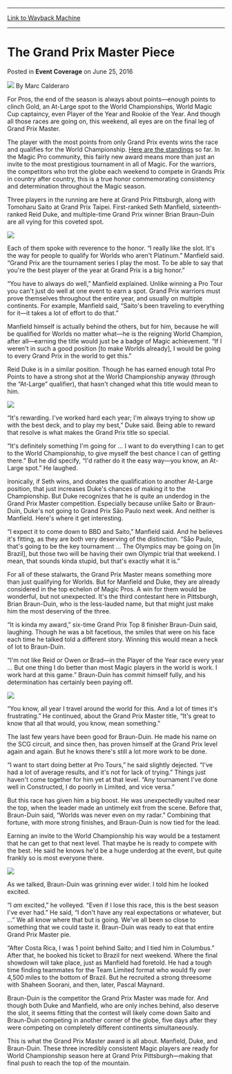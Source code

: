 
---
[Link to Wayback Machine](https://web.archive.org/web/20160628011211/http://magic.wizards.com/en/events/coverage/gppit16/the-grand-prix-master-piece-2016-06-25)

[_metadata_:author]:- "Marc Calderaro"
[_metadata_:description]:- "For Pros, the end of the season is always about points—enough points to clinch Gold, an At-Large spot to the World Championships, World Magic Cup captaincy, even Player of the Year and Rookie of the Year. And though all those races are going on, this weekend, all eyes are on the final leg of Grand Prix Master."
[_metadata_:generator]:- "Drupal 7 (http://drupal.org)"
[_metadata_:node]:- "1031891"
[_metadata_:publish_date]:- "2016-06-25"
[_metadata_:source]:- "div-main-content"
[_metadata_:title]:- "The Grand Prix Master Piece"
[_metadata_:wayback_capture_timestamp]:- "2016-06-28 01:12:11"
[_metadata_:wayback_raw_url]:- "https://web.archive.org/web/20160628011211id_/http://magic.wizards.com/en/events/coverage/gppit16/the-grand-prix-master-piece-2016-06-25"
[_metadata_:wayback_url]:- "http://magic.wizards.com/en/events/coverage/gppit16/the-grand-prix-master-piece-2016-06-25"
---


The Grand Prix Master Piece
===========================



 Posted in **Event Coverage**
 on June 25, 2016 






![](https://media.magic.wizards.com/styles/auth_small/public/images/person/calderaro.jpg)
By Marc Calderaro











For Pros, the end of the season is always about points—enough points to clinch Gold, an At-Large spot to the World Championships, World Magic Cup captaincy, even Player of the Year and Rookie of the Year. And though all those races are going on, this weekend, all eyes are on the final leg of Grand Prix Master.


The player with the most points from only Grand Prix events wins the race and qualifies for the World Championship. [Here are the standings](http://magic.wizards.com/en/events/coverage/top-players/statistics/2015-16-grand-prix-master) so far. In the Magic Pro community, this fairly new award means more than just an invite to the most prestigious tournament in all of Magic. For the warriors, the competitors who trot the globe each weekend to compete in Grands Prix in country after country, this is a true honor commemorating consistency and determination throughout the Magic season.


Three players in the running are here at Grand Prix Pittsburgh, along with Tomoharu Saito at Grand Prix Taipei. First-ranked Seth Manfield, sixteenth-ranked Reid Duke, and multiple-time Grand Prix winner Brian Braun-Duin are all vying for this coveted spot.


![](https://media.wizards.com/2016/events/gppit16/pitt_(16)-Reid-Duke,-Brian-Braun-Duin,-(1)-Seth-Manfield.jpg)


Each of them spoke with reverence to the honor. “I really like the slot. It's the way for people to qualify for Worlds who aren't Platinum.” Manfield said. “Grand Prix are the tournament series I play the most. To be able to say that you're the best player of the year at Grand Prix is a big honor.”


“You have to always do well,” Manfield explained. Unlike winning a Pro Tour you can't just do well at one event to earn a spot. Grand Prix warriors must prove themselves throughout the entire year, and usually on multiple continents. For example, Manfield said, “Saito's been traveling to everything for it—it takes a lot of effort to do that.”


Manfield himself is actually behind the others, but for him, because he will be qualified for Worlds no matter what—he is the reigning World Champion, after all—earning the title would just be a badge of Magic achievement. “If I weren't in such a good position [to make Worlds already], I would be going to every Grand Prix in the world to get this.”


Reid Duke is in a similar position. Though he has earned enough total Pro Points to have a strong shot at the World Championship anyway (through the “At-Large” qualifier), that hasn't changed what this title would mean to him.


![](https://media.wizards.com/2016/events/gppit16/pitt_GP-Master---Reid.jpg)


“It's rewarding. I've worked hard each year; I'm always trying to show up with the best deck, and to play my best,” Duke said. Being able to reward that resolve is what makes the Grand Prix title so special.  
  

“It's definitely something I'm going for ... I want to do everything I can to get to the World Championship, to give myself the best chance I can of getting there.” But he did specify, “I'd rather do it the easy way—you know, an At-Large spot.” He laughed.


Ironically, if Seth wins, and donates the qualification to another At-Large position, that just increases Duke's chances of making it to the Championship. But Duke recognizes that he is quite an underdog in the Grand Prix Master competition. Especially because unlike Saito or Braun-Duin, Duke's not going to Grand Prix São Paulo next week. And neither is Manfield. Here's where it get interesting.


“I expect it to come down to BBD and Saito,” Manfield said. And he believes it's fitting, as they are both very deserving of the distinction. “Såo Paulo, that's going to be the key tournament ... The Olympics may be going on [in Brazil], but those two will be having their own Olympic trial that weekend. I mean, that sounds kinda stupid, but that's exactly what it is.”


For all of these stalwarts, the Grand Prix Master means something more than just qualifying for Worlds. But for Manfield and Duke, they are already considered in the top echelon of Magic Pros. A win for them would be wonderful, but not unexpected. It's the third contestant here in Pittsburgh, Brian Braun-Duin, who is the less-lauded name, but that might just make him the most deserving of the three.


“It is kinda my award,” six-time Grand Prix Top 8 finisher Braun-Duin said, laughing. Though he was a bit facetious, the smiles that were on his face each time he talked told a different story. Winning this would mean a heck of lot to Braun-Duin.


“I'm not like Reid or Owen or Brad—in the Player of the Year race every year ... But one thing I do better than most Magic players in the world is work. I work hard at this game.” Braun-Duin has commit himself fully, and his determination has certainly been paying off.


![](https://media.wizards.com/2016/events/gppit16/pitt_GP-Master---BBD.jpg)


“You know, all year I travel around the world for this. And a lot of times it's frustrating.” He continued, about the Grand Prix Master title, “It's great to know that all that would, you know, mean something.”


The last few years have been good for Braun-Duin. He made his name on the SCG circuit, and since then, has proven himself at the Grand Prix level again and again. But he knows there's still a lot more work to be done.


“I want to start doing better at Pro Tours,” he said slightly dejected. “I've had a lot of average results, and it's not for lack of trying.” Things just haven't come together for him yet at that level. “Any tournament I've done well in Constructed, I do poorly in Limited, and vice versa.”


But this race has given him a big boost. He was unexpectedly vaulted near the top, when the leader made an untimely exit from the scene. Before that, Braun-Duin said, “Worlds was never even on my radar.” Combining that fortune, with more strong finishes, and Braun-Duin is now tied for the lead.


Earning an invite to the World Championship his way would be a testament that he can get to that next level. That maybe he is ready to compete with the best. He said he knows he'd be a huge underdog at the event, but quite frankly so is most everyone there.


![](https://media.wizards.com/2016/events/gppit16/pitt_GP-Master---Seth.jpg)


As we talked, Braun-Duin was grinning ever wider. I told him he looked excited.


“I *am* excited,” he volleyed. “Even if I lose this race, this is the best season I've ever had.” He said, “I don't have any real expectations or whatever, but ...” We all know where that but is going. We've all been so close to something that we could taste it. Braun-Duin was ready to eat that entire Grand Prix Master pie.


“After Costa Rica, I was 1 point behind Saito; and I tied him in Columbus.” After that, he booked his ticket to Brazil for next weekend. Where the final showdown will take place, just as Manfield had foretold. He had a tough time finding teammates for the Team Limited format who would fly over 4,500 miles to the bottom of Brazil. But he recruited a strong threesome with Shaheen Soorani, and then, later, Pascal Maynard.


Braun-Duin is the competitor the Grand Prix Master was made for. And though both Duke and Manfield, who are only inches behind, also deserve the slot, it seems fitting that the contest will likely come down Saito and Braun-Duin competing in another corner of the globe, five days after they were competing on completely different continents simultaneously.


This is what the Grand Prix Master award is all about. Manfield, Duke, and Braun-Duin. These three incredibly consistent Magic players are ready for World Championship season here at Grand Prix Pittsburgh—making that final push to reach the top of the mountain.







